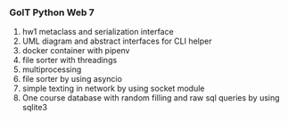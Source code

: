 <h3>GoIT Python Web 7</h3>
<ol>
    <li>hw1 metaclass and serialization interface</li>
    <li>UML diagram and abstract interfaces for CLI helper</li>
    <li>docker container with pipenv</li>
    <li>file sorter with threadings</li>
    <li>multiprocessing</li>
    <li>file sorter by using asyncio</li>
    <li>simple texting in network by using socket module</li>
    <li>One course database with random filling and raw sql queries by using sqlite3</li> 
</ol>
